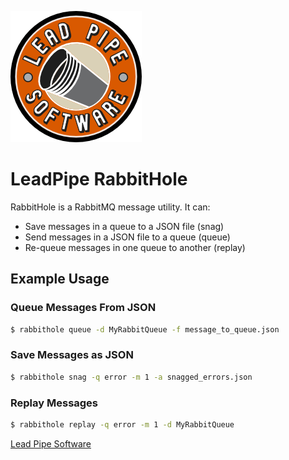 ![Lead Pipe Software Logo](LeadPipeSoftwareLogoColor.png)

# LeadPipe RabbitHole

RabbitHole is a RabbitMQ message utility. It can:

* Save messages in a queue to a JSON file (snag)
* Send messages in a JSON file to a queue (queue)
* Re-queue messages in one queue to another (replay)

## Example Usage

### Queue Messages From JSON

```bash
$ rabbithole queue -d MyRabbitQueue -f message_to_queue.json
```

### Save Messages as JSON

```bash
$ rabbithole snag -q error -m 1 -a snagged_errors.json
```

### Replay Messages

```bash
$ rabbithole replay -q error -m 1 -d MyRabbitQueue
```

[Lead Pipe Software](http://www.leadpipesoftware.com)
